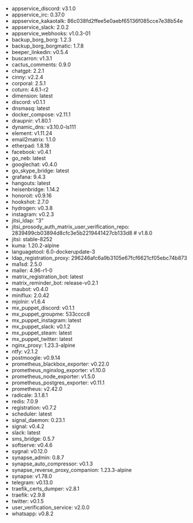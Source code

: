 * appservice_discord: v3.1.0
* appservice_irc: 0.37.0
* appservice_kakaotalk: 86c038fd2ffee5e0aebf65136f085cce7e38b54e
* appservice_slack: 2.0.2
* appservice_webhooks: v1.0.3-01
* backup_borg_borg: 1.2.3
* backup_borg_borgmatic: 1.7.8
* beeper_linkedin: v0.5.4
* buscarron: v1.3.1
* cactus_comments: 0.9.0
* chatgpt: 2.2.1
* cinny: v2.2.4
* corporal: 2.5.1
* coturn: 4.6.1-r2
* dimension: latest
* discord: v0.1.1
* dnsmasq: latest
* docker_compose: v2.11.1
* draupnir: v1.80.1
* dynamic_dns: v3.10.0-ls111
* element: v1.11.24
* email2matrix: 1.1.0
* etherpad: 1.8.18
* facebook: v0.4.1
* go_neb: latest
* googlechat: v0.4.0
* go_skype_bridge: latest
* grafana: 9.4.3
* hangouts: latest
* heisenbridge: 1.14.2
* honoroit: v0.9.16
* hookshot: 2.7.0
* hydrogen: v0.3.8
* instagram: v0.2.3
* jitsi_ldap: "3"
* jitsi_prosody_auth_matrix_user_verification_repo: 2839499cb03894d8cfc3e5b2219441427cb133d8 # v1.8.0
* jitsi: stable-8252
* kuma: 1.20.2-alpine
* languagetool: 6.0-dockerupdate-3
* ldap_registration_proxy: 296246afc6a9b3105e67fcf6621cf05ebc74b873
* ma1sd: 2.5.0
* mailer: 4.96-r1-0
* matrix_registration_bot: latest
* matrix_reminder_bot: release-v0.2.1
* maubot: v0.4.0
* miniflux: 2.0.42
* mjolnir: v1.6.4
* mx_puppet_discord: v0.1.1
* mx_puppet_groupme: 533cccc8
* mx_puppet_instagram: latest
* mx_puppet_slack: v0.1.2
* mx_puppet_steam: latest
* mx_puppet_twitter: latest
* nginx_proxy: 1.23.3-alpine
* ntfy: v2.1.2
* postmoogle: v0.9.14
* prometheus_blackbox_exporter: v0.22.0
* prometheus_nginxlog_exporter: v1.10.0
* prometheus_node_exporter: v1.5.0
* prometheus_postgres_exporter: v0.11.1
* prometheus: v2.42.0
* radicale: 3.1.8.1
* redis: 7.0.9
* registration: v0.7.2
* scheduler: latest
* signal_daemon: 0.23.1
* signal: v0.4.2
* slack: latest
* sms_bridge: 0.5.7
* softserve: v0.4.6
* sygnal: v0.12.0
* synapse_admin: 0.8.7
* synapse_auto_compressor: v0.1.3
* synapse_reverse_proxy_companion: 1.23.3-alpine
* synapse: v1.78.0
* telegram: v0.13.0
* traefik_certs_dumper: v2.8.1
* traefik: v2.9.8
* twitter: v0.1.5
* user_verification_service: v2.0.0
* whatsapp: v0.8.2
